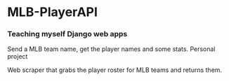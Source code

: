 # MLB-PlayerAPI
### Teaching myself Django web apps
Send a MLB team name, get the player names and some stats. Personal project


Web scraper that grabs the player roster for MLB teams and returns them. 

 
